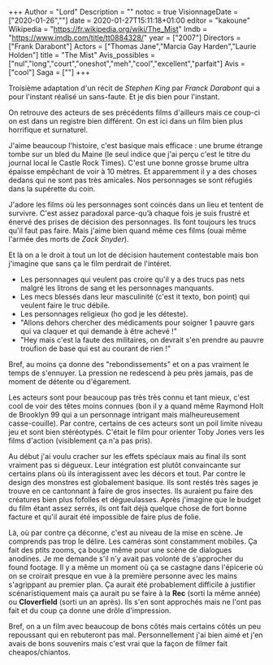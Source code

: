 +++
Author = "Lord"
Description = ""
notoc = true
VisionnageDate = ["2020-01-26",""]
date = 2020-01-27T15:11:18+01:00
editor = "kakoune"
Wikipedia = "https://fr.wikipedia.org/wiki/The_Mist"
Imdb = "https://www.imdb.com/title/tt0884328/"
year = ["2007"]
Directors = ["Frank Darabont"]
Actors = ["Thomas Jane","Marcia Gay Harden","Laurie Holden"]
title = "The Mist"
Avis_possibles = ["nul","long","court","oneshot","meh","cool","excellent","parfait"]
Avis = ["cool"] 
Saga = [""]
+++

Troisième adaptation d'un récit de *Stephen King* par *Franck Darabont* qui a pour l'instant réalisé un sans-faute.
Et je dis bien pour l'instant.

On retrouve des acteurs de ses précédents films d'ailleurs mais ce coup-ci on est dans un registre bien différent.
On est ici dans un film bien plus horrifique et surnaturel.

J'aime beaucoup l'histoire, c'est basique mais efficace : une brume étrange tombe sur un bled du Maine (le seul indice que j'ai perçu c'est le titre du journal local le Castle Rock Times).
C'est une bonne grosse brume ultra épaisse empêchant de voir à 10  mètres.
Et apparemment il y a des choses dedans qui ne sont pas très amicales.
Nos personnages se sont réfugiés dans la supérette du coin.

J'adore les films où les personnages sont coincés dans un lieu et tentent de survivre.
C'est assez paradoxal parce-qu’à chaque fois je suis frustré et énervé des prises de décision des personnages.
Ils font toujours les trucs qu'il faut pas faire.
Mais j'aime bien quand même ces films (ouai même l'armée des morts de *Zack Snyder*).

Et là on a le droit à tout un lot de décision hautement contestable mais bon j'imagine que sans ça le film perdrait de l'intéret.

  - Les personnages qui veulent pas croire qu'il y a des trucs pas nets malgré les litrons de sang et les personnages manquants.
  - Les mecs blessés dans leur masculinité (c'est it texto, bon point) qui veulent faire le truc débile.
  - Les personnages religieux (ho god je les déteste).
  - "Allons dehors chercher des médicaments pour soigner 1 pauvre gars qui va claquer et qui demande à être achevé !"
  - "Hey mais c'est la faute des militaires, on devrait s'en prendre au pauvre troufion de base qui est au courant de rien !"

Bref, au moins ça donne des "rebondissements" et on a pas vraiment le temps de s'ennuyer.
La pression ne redescend à peu près jamais, pas de moment de détente ou d'égarement.

Les acteurs sont pour beaucoup pas très très connu et tant mieux, c'est cool de voir des têtes moins connues (bon il y a quand même Raymond Holt de Brooklyn 99 qui a un personnage intrigant mais malheureusement casse-couille).
Par contre, certains de ces acteurs sont un poil limite niveau jeu et sont bien stéréotypés.
C'était le film pour orienter Toby Jones vers les films d'action (visiblement ça n'a pas pris).

Au début j'ai voulu cracher sur les effets spéciaux mais au final ils sont vraiment pas si dégueux.
Leur intégration est plutôt convaincante sur certains plans où ils interagissent avec les décors et tout.
Par contre le design des monstres est globalement basique.
Ils sont restés très sages je trouve en ce cantonnant à faire de gros insectes.
Ils auraient pu faire des créatures bien plus fofolles et dégueulasses.
Après j'imagine que le budget du film étant assez serrés, ils ont fait déjà quelque chose de fort bonne facture et qu'il aurait été impossible de faire plus de folie.

Là, où par contre ça déconne, c'est au niveau de la mise en scène.
Je comprends pas trop le délire.
Les caméras sont constamment mobiles.
Ça fait des ptits zooms, ça bouge même pour une scène de dialogues anodines.
Je me demande s'il n'y avait pas volonté de s'approcher du found footage.
Il y a même un moment où ça se castagne dans l'épicerie où on se croirait presque en vue à la première personne avec les mains s'agrippant au premier plan.
Ça aurait été probablement difficile à justifier scénaristiquement mais ça aurait pu se faire à la **Rec** (sorti la même année) ou **Cloverfield** (sorti un an après).
Ils s'en sont approchés mais ne l'ont pas fait et du coup ça donne une drôle d'impression.

Bref, on a un film avec beaucoup de bons côtés mais certains côtés un peu repoussant qui en rebuteront pas mal.
Personnellement j'ai bien aimé et j'en avais de bons souvenirs mais c'est vrai que la façon de filmer fait cheapos/chiantos.
